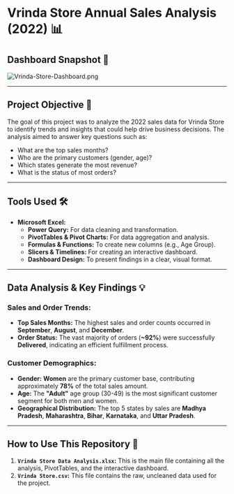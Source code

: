 # Vrinda Store Annual Sales Analysis (2022) 📊

## Dashboard Snapshot 📸
![Vrinda-Store-Dashboard.png](https://raw.githubusercontent.com/YOUR-vikkyns27603-cpu/Vrinda-Store-Sales-Analysis/main/Vrinda-Store-Dashboard.png)

---

## Project Objective 🎯
The goal of this project was to analyze the 2022 sales data for Vrinda Store to identify trends and insights that could help drive business decisions. The analysis aimed to answer key questions such as:
- What are the top sales months?
- Who are the primary customers (gender, age)?
- Which states generate the most revenue?
- What is the status of most orders?

---

## Tools Used 🛠️
- **Microsoft Excel:**
  - **Power Query:** For data cleaning and transformation.
  - **PivotTables & Pivot Charts:** For data aggregation and analysis.
  - **Formulas & Functions:** To create new columns (e.g., Age Group).
  - **Slicers & Timelines:** For creating an interactive dashboard.
  - **Dashboard Design:** To present findings in a clear, visual format.

---

## Data Analysis & Key Findings 💡

### Sales and Order Trends:
- **Top Sales Months:** The highest sales and order counts occurred in **September**, **August**, and **December**.
- **Order Status:** The vast majority of orders (**~92%**) were successfully **Delivered**, indicating an efficient fulfillment process.

### Customer Demographics:
- **Gender:** **Women** are the primary customer base, contributing approximately **78%** of the total sales amount.
- **Age:** The **"Adult"** age group (30-49) is the most significant customer segment for both men and women.
- **Geographical Distribution:** The top 5 states by sales are **Madhya Pradesh**, **Maharashtra**, **Bihar**, **Karnataka**, and **Uttar Pradesh**.

---

## How to Use This Repository 📂
1.  **`Vrinda Store Data Analysis.xlsx`:** This is the main file containing all the analysis, PivotTables, and the interactive dashboard.
2.  **`Vrinda Store.csv`:** This file contains the raw, uncleaned data used for the project.
